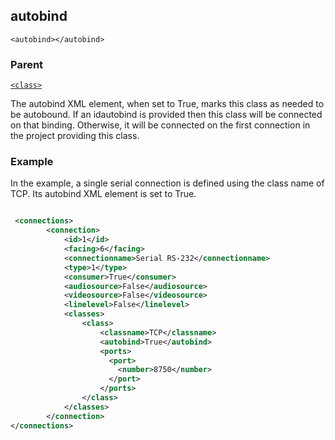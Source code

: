 ## autobind

`<autobind></autobind>`


### Parent

[`<class>`][1]


The autobind XML element, when set to True, marks this class as needed to be autobound. If an idautobind is provided then this class will be connected on that binding. Otherwise, it will be connected on the first connection in the project providing this class.


### Example

In the example, a single serial connection is defined using the class name of TCP. Its autobind XML element is set to True.

```xml

 <connections>
		<connection>
			<id>1</id>
			<facing>6</facing>
			<connectionname>Serial RS-232</connectionname>
			<type>1</type>
			<consumer>True</consumer>
			<audiosource>False</audiosource>
			<videosource>False</videosource>
			<linelevel>False</linelevel>
			<classes>
				<class>
					<classname>TCP</classname>
                    <autobind>True</autobind>
                    <ports>
                      <port>
                        <number>8750</number>
                      </port>
                    </ports>
				</class>
			</classes>
		</connection>
</connections>
```





[1]:	https://snap-one.github.io/docs-driverworks-xml/#connections-xml-class